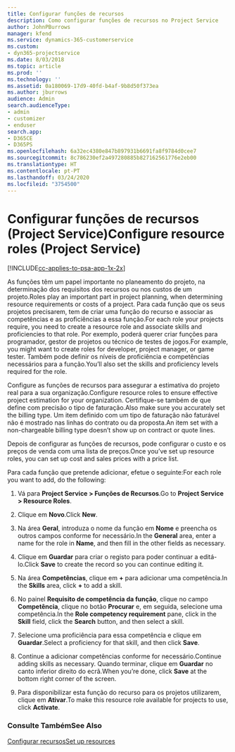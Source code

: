 ```yaml
---
title: Configurar funções de recursos
description: Como configurar funções de recursos no Project Service
author: JohnPBurrows
manager: kfend
ms.service: dynamics-365-customerservice
ms.custom:
- dyn365-projectservice
ms.date: 8/03/2018
ms.topic: article
ms.prod: ''
ms.technology: ''
ms.assetid: 0a180069-17d9-40fd-b4af-9b8d50f373ea
ms.author: jburrows
audience: Admin
search.audienceType:
- admin
- customizer
- enduser
search.app:
- D365CE
- D365PS
ms.openlocfilehash: 6a32ec4380e847b897931b6691fa8f9784d0cee7
ms.sourcegitcommit: 8c786230ef2a497280885b827162561776e2eb00
ms.translationtype: HT
ms.contentlocale: pt-PT
ms.lasthandoff: 03/24/2020
ms.locfileid: "3754500"
---
```

# <a name="configure-resource-roles-project-service"></a><span data-ttu-id="ec424-103">Configurar funções de recursos (Project Service)</span><span class="sxs-lookup"><span data-stu-id="ec424-103">Configure resource roles (Project Service)</span></span>

[!INCLUDE[cc-applies-to-psa-app-1x-2x](../includes/cc-applies-to-psa-app-1x-2x.md)]

<span data-ttu-id="ec424-104">As funções têm um papel importante no planeamento do projeto, na determinação dos requisitos dos recursos ou nos custos de um projeto.</span><span class="sxs-lookup"><span data-stu-id="ec424-104">Roles play an important part in project planning, when determining resource requirements or costs of a project.</span></span> <span data-ttu-id="ec424-105">Para cada função que os seus projetos precisarem, tem de criar uma função do recurso e associar as competências e as proficiências a essa função.</span><span class="sxs-lookup"><span data-stu-id="ec424-105">For each role your projects require, you need to create a resource role and associate skills and proficiencies to that role.</span></span> <span data-ttu-id="ec424-106">Por exemplo, poderá querer criar funções para programador, gestor de projetos ou técnico de testes de jogos.</span><span class="sxs-lookup"><span data-stu-id="ec424-106">For example, you might want to create roles for developer, project manager, or game tester.</span></span> <span data-ttu-id="ec424-107">Também pode definir os níveis de proficiência e competências necessários para a função.</span><span class="sxs-lookup"><span data-stu-id="ec424-107">You’ll also set the skills and proficiency levels required for the role.</span></span>  
  
 <span data-ttu-id="ec424-108">Configure as funções de recursos para assegurar a estimativa do projeto real para a sua organização.</span><span class="sxs-lookup"><span data-stu-id="ec424-108">Configure resource roles to ensure effective project estimation for your organization.</span></span>  <span data-ttu-id="ec424-109">Certifique-se também de que define com precisão o tipo de faturação.</span><span class="sxs-lookup"><span data-stu-id="ec424-109">Also make sure you accurately set the billing type.</span></span> <span data-ttu-id="ec424-110">Um item definido com um tipo de faturação não faturável não é mostrado nas linhas do contrato ou da proposta.</span><span class="sxs-lookup"><span data-stu-id="ec424-110">An item set with a non-chargeable billing type doesn’t show up on contract or quote lines.</span></span>  
  
 <span data-ttu-id="ec424-111">Depois de configurar as funções de recursos, pode configurar o custo e os preços de venda com uma lista de preços.</span><span class="sxs-lookup"><span data-stu-id="ec424-111">Once you’ve set up resource roles, you can set up cost and sales prices with a price list.</span></span>  
  
 <span data-ttu-id="ec424-112">Para cada função que pretende adicionar, efetue o seguinte:</span><span class="sxs-lookup"><span data-stu-id="ec424-112">For each role you want to add, do the following:</span></span>  
  
1.  <span data-ttu-id="ec424-113">Vá para **Project Service > Funções de Recursos**.</span><span class="sxs-lookup"><span data-stu-id="ec424-113">Go to **Project Service > Resource Roles**.</span></span>  
  
2.  <span data-ttu-id="ec424-114">Clique em **Novo**.</span><span class="sxs-lookup"><span data-stu-id="ec424-114">Click **New**.</span></span>  
  
3.  <span data-ttu-id="ec424-115">Na área **Geral**, introduza o nome da função em **Nome** e preencha os outros campos conforme for necessário.</span><span class="sxs-lookup"><span data-stu-id="ec424-115">In the **General** area, enter a name for the role in **Name**, and then fill in the other fields as necessary.</span></span>  
  
4.  <span data-ttu-id="ec424-116">Clique em **Guardar** para criar o registo para poder continuar a editá-lo.</span><span class="sxs-lookup"><span data-stu-id="ec424-116">Click **Save** to create the record so you can continue editing it.</span></span>  
  
5.  <span data-ttu-id="ec424-117">Na área **Competências**, clique em **+** para adicionar uma competência.</span><span class="sxs-lookup"><span data-stu-id="ec424-117">In the **Skills** area, click **+** to add a skill.</span></span>  
  
6.  <span data-ttu-id="ec424-118">No painel **Requisito de competência da função**, clique no campo **Competência**, clique no botão **Procurar** e, em seguida, selecione uma competência.</span><span class="sxs-lookup"><span data-stu-id="ec424-118">In the **Role competency requirement** pane, click in the **Skill** field, click the **Search** button, and then select a skill.</span></span>  
  
7.  <span data-ttu-id="ec424-119">Selecione uma proficiência para essa competência e clique em **Guardar**.</span><span class="sxs-lookup"><span data-stu-id="ec424-119">Select a proficiency for that skill, and then click **Save**.</span></span>  
  
8.  <span data-ttu-id="ec424-120">Continue a adicionar competências conforme for necessário.</span><span class="sxs-lookup"><span data-stu-id="ec424-120">Continue adding skills as necessary.</span></span> <span data-ttu-id="ec424-121">Quando terminar, clique em **Guardar** no canto inferior direito do ecrã.</span><span class="sxs-lookup"><span data-stu-id="ec424-121">When you’re done, click **Save** at the bottom right corner of the screen.</span></span>  
  
9. <span data-ttu-id="ec424-122">Para disponibilizar esta função do recurso para os projetos utilizarem, clique em **Ativar**.</span><span class="sxs-lookup"><span data-stu-id="ec424-122">To make this resource role available for projects to use, click **Activate**.</span></span>  
  
### <a name="see-also"></a><span data-ttu-id="ec424-123">Consulte Também</span><span class="sxs-lookup"><span data-stu-id="ec424-123">See Also</span></span>  
 [<span data-ttu-id="ec424-124">Configurar recursos</span><span class="sxs-lookup"><span data-stu-id="ec424-124">Set up resources</span></span>](../project-service/set-up-resources.md)

